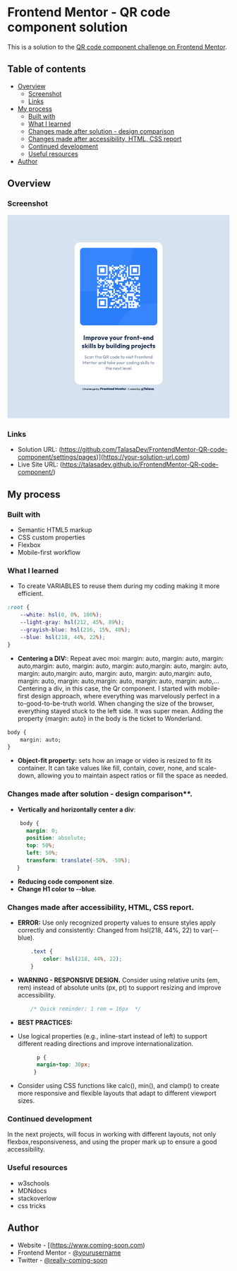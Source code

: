 # Frontend Mentor - QR code component solution

This is a solution to the [QR code component challenge on Frontend Mentor](https://www.frontendmentor.io/challenges/qr-code-component-iux_sIO_H). 

## Table of contents

- [Overview](#overview)
  - [Screenshot](#screenshot)
  - [Links](#links)
- [My process](#my-process)
  - [Built with](#built-with)
  - [What I learned](#what-i-learned)
  - [Changes made after solution - design comparison](#changes-after-solution-design-comparison)
  - [Changes made after accessibility, HTML, CSS report](#changes-after-accessibility-html-css-report)
  - [Continued development](#continued-development)
  - [Useful resources](#useful-resources)
- [Author](#author)


## Overview

### Screenshot

![](./screenshot-QR-code-component.png)


### Links

- Solution URL: (https://github.com/TalasaDev/FrontendMentor-QR-code-component/settings/pages)](https://your-solution-url.com)
- Live Site URL: (https://talasadev.github.io/FrontendMentor-QR-code-component/)

## My process

### Built with

- Semantic HTML5 markup 
- CSS custom properties
- Flexbox
- Mobile-first workflow


### What I learned

- To create VARIABLES to reuse them during my coding making it more efficient.
```css
:root {
    --white: hsl(0, 0%, 100%);
    --light-gray: hsl(212, 45%, 89%);
    --grayish-blue: hsl(216, 15%, 48%);
    --blue: hsl(218, 44%, 22%);
}
```
- **Centering a DIV:**: Repeat avec moi: margin: auto, margin: auto, margin: auto,margin: auto, margin: auto, margin: auto,margin: auto, margin: auto, margin: auto,margin: auto, margin: auto, margin: auto,margin: auto, margin: auto, margin: auto,margin: auto, margin: auto, margin: auto,...
  Centering a div, in this case, the Qr component. I started with mobile-first design approach, where everything was marvelously perfect in a to-good-to-be-truth world. When changing the size of the browser, everything stayed stuck to the left side. It was super mean. Adding the property {margin: auto} in the body is the ticket to Wonderland.

```HTML
body {    
    margin: auto;    
}
```
- **Object-fit property:** sets how an image or video is resized to fit its container. It can take values like fill, contain, cover, none, and scale-down, allowing you to maintain aspect ratios or fill the space as needed.

### Changes made after solution - design comparison**.
- **Vertically and horizontally center a div**:
  
```CSS
    body {
      margin: 0;
      position: absolute;
      top: 50%;
      left: 50%;
      transform: translate(-50%, -50%);
   }
```
- **Reducing code component size**.
- **Change H1 color to --blue**.

### Changes made after accessibility, HTML, CSS report.
- **ERROR:** Use only recognized property values to ensure styles apply correctly and consistently: Changed from hsl(218, 44%, 22) to var(--blue).
  ```CSS
      .text {
          color: hsl(218, 44%, 22);
      }
  ```
- **WARNING - RESPONSIVE DESIGN.** Consider using relative units (em, rem) instead of absolute units (px, pt) to support resizing and improve accessibility.
  ```CSS
      /* Quick reminder: 1 rem = 16px  */

  ```
- **BEST PRACTICES:** 
- Use logical properties (e.g., inline-start instead of left) to support different reading directions and improve internationalization.
   ```css
         p {
         margin-top: 30px;
        }
   ```

- Consider using CSS functions like calc(), min(), and clamp() to create more responsive and flexible layouts that adapt to different viewport sizes.  



### Continued development

In the next projects, will focus in working with different layouts, not only flexbox,responsiveness, and using the proper mark up to ensure a good accessibility.

### Useful resources

- w3schools
- MDNdocs
- stackoverlow
- css tricks

## Author

- Website - [(https://www.coming-soon.com)
- Frontend Mentor - [@yourusername](https://www.frontendmentor.io/profile/TalasaDev)
- Twitter - [@really-coming-soon](https://www.twitter.com/yourusername)






